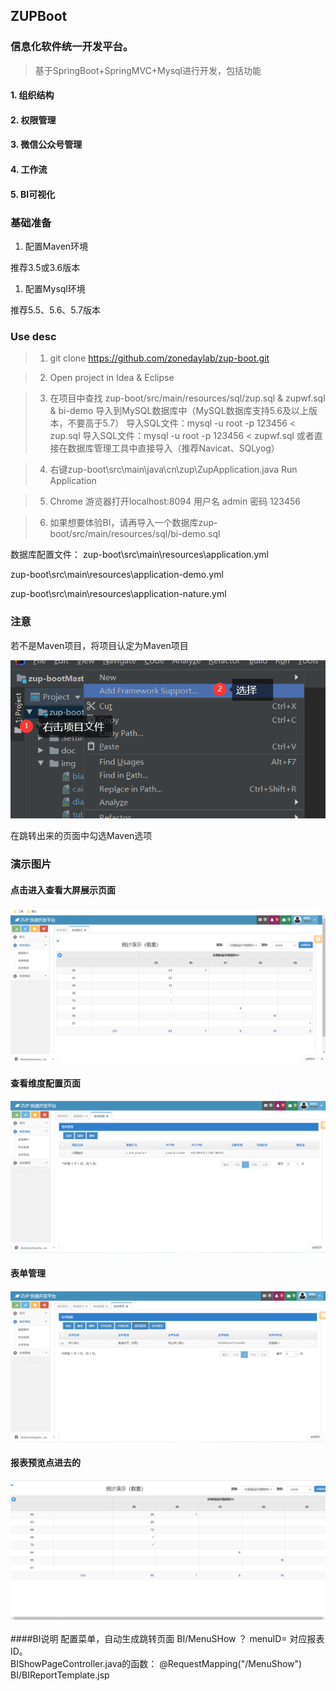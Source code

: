 ## ZUPBoot

### 信息化软件统一开发平台。

> 基于SpringBoot+SpringMVC+Mysql进行开发，包括功能

#### 1. 组织结构

#### 2. 权限管理

#### 3. 微信公众号管理

#### 4. 工作流

#### 5. BI可视化

### 基础准备

1. 配置Maven环境

推荐3.5或3.6版本

1. 配置Mysql环境

推荐5.5、5.6、5.7版本

### Use desc

> 1. git clone https://github.com/zonedaylab/zup-boot.git

> 2. Open project in Idea & Eclipse

> 3. 在项目中查找 zup-boot/src/main/resources/sql/zup.sql & zupwf.sql & bi-demo
导入到MySQL数据库中（MySQL数据库支持5.6及以上版本，不要高于5.7）
      导入SQL文件：mysql -u root -p 123456 < zup.sql
      导入SQL文件：mysql -u root -p 123456 < zupwf.sql
      或者直接在数据库管理工具中直接导入（推荐Navicat、SQLyog）

> 4. 右键zup-boot\src\main\java\cn\zup\ZupApplication.java Run Application

> 5. Chrome 游览器打开localhost:8094
>     用户名 admin  密码 123456

> 6. 如果想要体验BI，请再导入一个数据库zup-boot/src/main/resources/sql/bi-demo.sql

数据库配置文件：
zup-boot\src\main\resources\application.yml

zup-boot\src\main\resources\application-demo.yml

zup-boot\src\main\resources\application-nature.yml

### 注意

若不是Maven项目，将项目认定为Maven项目

![Maven1](img\Maven1.png)

在跳转出来的页面中勾选Maven选项

### 演示图片
#### 点击进入查看大屏展示页面
![](img/dianjijinru.png)
#### 查看维度配置页面
![](img/tubiaozhanshi.png)
#### 表单管理
![](img/biaodan.png)

#### 报表预览点进去的
![](img/caidanyanshi2.png)



####BI说明
配置菜单，自动生成跳转页面  BI/MenuSHow ？ menuID= 对应报表ID。  
BIShowPageController.java的函数：
@RequestMapping("/MenuShow")
BI/BIReportTemplate.jsp